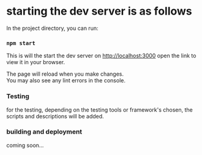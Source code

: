 # starting the dev server is as follows

In the project directory, you can run:
### `npm start`
This is will the start the dev server on [http://localhost:3000](http://localhost:3000) 
open the link to view it in your browser.

The page will reload when you make changes.\
You may also see any lint errors in the console.

### Testing 
for the testing, depending on the testing tools or framework's chosen, the scripts and descriptions will be added.

### building and deployment 
coming soon...
